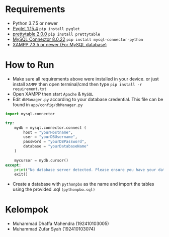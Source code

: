 # Requirements
- Python 3.7.5 or newer
- [Pyglet 1.15.4](https://pypi.org/project/pyglet/)
```pip install pyglet```
- [prettytable 2.0.0](https://pypi.org/project/prettytable/)
```pip install prettytable```
- [MySQL Connector 8.0.22](https://dev.mysql.com/downloads/connector/python/)
```pip install mysql-connector-python```
- [XAMPP 7.3.5 or newer (For MySQL database)](https://www.apachefriends.org/download.html)

# How to Run
- Make sure all requirements above were installed in your device. or just install `XAMPP` then open terminal/cmd then type `pip install -r requirement.txt`
- Open XAMPP then start `Apache` & `MySQL`
- Edit `dbManager.py` according to your database credential. This file can be found in `app/config/dbManager.py`
```py
import mysql.connector

try:
	mydb = mysql.connector.connect (
		host = "yourHostname",
		user = "yourDBUsername",
		password = "yourDBPassword",
		database = "yourDatabaseName"
	)
	
	mycursor = mydb.cursor()
except:
	print("No database server detected. Please ensure you have your database server running!")
	exit()
```
- Create a database with `pythonpbo` as the name and import the tables using the provided .sql `(pythonpbo.sql)`

# Kelompok
- Muhammad Dhaffa Mahendra (192410103005)
- Muhammad Zufar Syah (192410103074)
